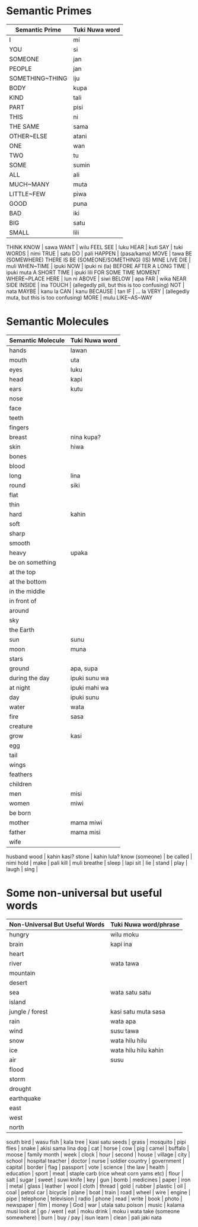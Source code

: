 Semantic Primes
=====

Semantic Prime  | Tuki Nuwa word
----------------|---------------
I 				| mi
YOU 			| si
SOMEONE			| jan
PEOPLE			| jan
SOMETHING~THING | iju
BODY 			| kupa
KIND            | tali
PART            | pisi
THIS 			| ni
THE SAME 		| sama
OTHER~ELSE      | atani
ONE 			| wan
TWO 			| tu
SOME            | sumin
ALL 			| ali
MUCH~MANY 		| muta
LITTLE~FEW 		| piwa
GOOD 			| puna
BAD 			| iki
BIG 			| satu
SMALL 			| lili
THINK
KNOW 			| sawa
WANT 			| wilu
FEEL
SEE 			| luku
HEAR 			| kuti
SAY 			| tuki
WORDS 			| nimi
TRUE            | satu
DO 				| pali
HAPPEN          | (pasa/kama)
MOVE 			| tawa
BE (SOMEWHERE)
THERE IS
BE (SOMEONE/SOMETHING)
(IS) MINE
LIVE
DIE 			| muli
WHEN~TIME       | ipuki
NOW 			| ipuki ni (la)
BEFORE
AFTER
A LONG TIME 	| ipuki muta
A SHORT TIME 	| ipuki lili
FOR SOME TIME
MOMENT
WHERE~PLACE
HERE 			| lun ni
ABOVE 			| siwi
BELOW			| apa
FAR 			| wika
NEAR
SIDE
INSIDE 			| ina
TOUCH 			| (allegedly pili, but this is too confusing)
NOT 			| nata
MAYBE 			| kanu la
CAN 			| kanu
BECAUSE 		| tan
IF 				| ... la
VERY 			| (allegedly muta, but this is too confusing)
MORE            | mulu
LIKE~AS~WAY

Semantic Molecules
==================

Semantic Molecule | Tuki Nuwa word
------------------|---------------
hands | lawan
mouth | uta
eyes | luku
head | kapi
ears | kutu
nose | 
face | 
teeth | 
fingers | 
breast | nina kupa?
skin | hiwa 
bones | 
blood | 
long | lina
round | siki
flat | 
thin | 
hard | kahin
soft | 
sharp | 
smooth | 
heavy | upaka
be on something | 
at the top | 
at the bottom | 
in the middle | 
in front of | 
around | 
sky | 
the Earth | 
sun | sunu
moon | muna
stars | 
ground | apa, supa
during the day | ipuki sunu wa
at night | ipuki mahi wa
day | ipuki sunu
water | wata
fire | sasa
creature | 
grow | kasi
egg | 
tail | 
wings | 
feathers | 
children | 
men | misi
women | miwi
be born | 
mother | mama miwi
father | mama misi
wife | 
husband
wood | kahin kasi?
stone | kahin lula?
know (someone) | 
be called | nimi
hold | 
make | pali
kill | muli
breathe | 
sleep | lapi
sit | 
lie | 
stand | 
play | 
laugh | 
sing | 

Some non-universal but useful words
==========

Non-Universal But Useful Words | Tuki Nuwa word/phrase
-------------------------------|---------------------
hungry | wilu moku
brain | kapi ina
heart | 
river | wata tawa
mountain | 
desert | 
sea | wata satu satu
island | 
jungle / forest | kasi satu muta sasa
rain | wata apa
wind | susu tawa
snow | wata hilu hilu <soft>
ice | wata hilu hilu kahin
air | susu
flood | 
storm | 
drought | 
earthquake |
east | 
west | 
north | 
south
bird | wasu
fish | kala
tree | kasi satu
seeds | 
grass | 
mosquito | pipi
flies | 
snake | akisi sama lina
dog | 
cat | 
horse | 
cow | 
pig | 
camel | 
buffalo | 
moose | 
family
month | 
week | 
clock | 
hour | 
second | 
house | 
village | 
city | 
school | 
hospital
teacher | 
doctor | 
nurse | 
soldier
country | 
government | 
capital | 
border | 
flag | 
passport | 
vote | 
science | 
the law | 
health | 
education | 
sport | 
meat | 
staple carb (rice wheat corn yams etc) | 
flour | 
salt | 
sugar | 
sweet | suwi
knife | 
key | 
gun | 
bomb | 
medicines | 
paper | 
iron | 
metal | 
glass | 
leather | 
wool | 
cloth |
thread | 
gold | 
rubber | 
plastic | 
oil | 
coal | 
petrol
car | 
bicycle | 
plane | 
boat | 
train | 
road | 
wheel | 
wire | 
engine |
pipe | 
telephone | 
television | 
radio | 
phone | 
read | 
write | 
book | 
photo | 
newspaper | 
film | 
money | 
God | 
war | utala satu
poison | 
music | kalama musi 
look at | 
go / went | 
eat | moku
drink | moku i wata
take (someone somewhere) | 
burn | 
buy / pay | isun
learn |
clean | pali jaki nata

